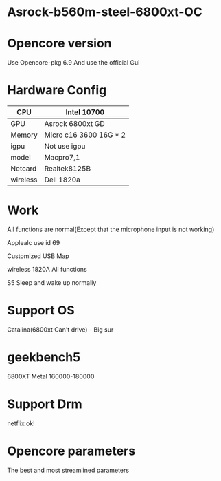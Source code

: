 # Asrock-b560m-steel-6800xt-OC

# Opencore version
Use Opencore-pkg 6.9 And use the official Gui
# Hardware Config

|  CPU |  Intel 10700 |
|---|---|
|  GPU | Asrock 6800xt GD  |
|  Memory |  Micro c16 3600 16G * 2   |
|  igpu | Not use igpu  |
|   model|  Macpro7,1 |
|  Netcard| Realtek8125B|
| wireless| Dell 1820a |
# Work
All functions are normal(Except that the microphone input is not working)

Applealc use id 69

Customized USB Map

wireless 1820A All functions

S5 Sleep and wake up normally

# Support OS
Catalina(6800xt Can't drive) - Big sur

# geekbench5
6800XT Metal 160000-180000

# Support Drm
netflix ok!

# Opencore parameters
The best and most streamlined parameters

